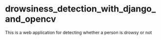 # drowsiness_detection_with_django_and_opencv
This is a web application for detecting whether a person is drowsy or not
